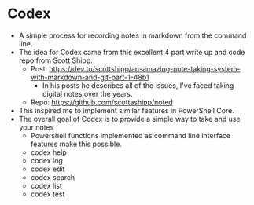 # Codex
 - A simple process for recording notes in markdown from the command line.
 - The idea for Codex came from this excellent 4 part write up and code repo from Scott Shipp.
   - Post: https://dev.to/scottshipp/an-amazing-note-taking-system-with-markdown-and-git-part-1-48b1
     - In his posts he describes all of the issues, I've faced taking digital notes over the years.
   - Repo: https://github.com/scottashipp/noted
- This inspired me to implement similar features in PowerShell Core.  
- The overall goal of Codex is to provide a simple way to take and use your notes
  - Powershell functions implemented as command line interface features make this possible.
  - codex help
  - codex log
  - codex edit 
  - codex search
  - codex list
  - codex test
  
